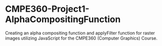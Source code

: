 # CMPE360-Project1-AlphaCompositingFunction
Creating an alpha compositing function and applyFilter function for raster images utilizing JavaScript for the CMPE360 (Computer Graphics) Course.
